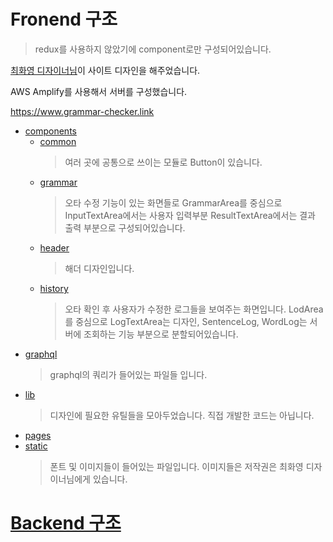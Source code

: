 
# Fronend 구조
> redux를 사용하지 않았기에 component로만 구성되어있습니다. 

[최화영 디자이너님](https://hdesigner.creatorlink.net/)이 사이트 디자인을 해주었습니다. 

AWS Amplify를 사용해서 서버를 구성했습니다.

https://www.grammar-checker.link

+ [components](https://github.com/tlgj255/spellCheckerFrontend/tree/main/src/components)
  + [common](https://github.com/tlgj255/spellCheckerFrontend/tree/main/src/components/common)
    > 여러 곳에 공통으로 쓰이는 모듈로 Button이 있습니다.
  + [grammar](https://github.com/tlgj255/spellCheckerFrontend/tree/main/src/components/grammar)
    > 오타 수정 기능이 있는 화면들로 GrammarArea를 중심으로 InputTextArea에서는 사용자 입력부분 ResultTextArea에서는 결과 출력 부분으로 구성되어있습니다.
  + [header](https://github.com/tlgj255/spellCheckerFrontend/tree/main/src/components/header)
    > 해더 디자인입니다.
  + [history](https://github.com/tlgj255/spellCheckerFrontend/tree/main/src/components/history)
    > 오타 확인 후 사용자가 수정한 로그들을 보여주는 화면입니다. LodArea를 중심으로 LogTextArea는 디자인, SentenceLog, WordLog는 서버에 조회하는 기능 부분으로 분할되어있습니다.
+ [graphql](https://github.com/tlgj255/spellCheckerFrontend/tree/main/src/graphql)
  > graphql의 쿼리가 들어있는 파일들 입니다.
+ [lib](https://github.com/tlgj255/spellCheckerFrontend/tree/main/src/lib)
  > 디자인에 필요한 유틸들을 모아두었습니다. 직접 개발한 코드는 아닙니다.
+ [pages](https://github.com/tlgj255/spellCheckerFrontend/tree/main/src/pages)
+ [static](https://github.com/tlgj255/spellCheckerFrontend/tree/main/src/static)
  > 폰트 및 이미지들이 들어있는 파일입니다. 이미지들은 저작권은 최화영 디자이너님에게 있습니다.
  
# [Backend 구조](https://github.com/tlgj255/spellChecker)
